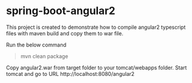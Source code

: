 # spring-boot-angular2

This project is created to demonstrate how to compile angular2 typescript files with maven build and copy them to war file.

Run the below command
>mvn clean package

Copy angular2.war from target folder to your tomcat/webapps folder. Start tomcat and go to URL http://localhost:8080/angular2